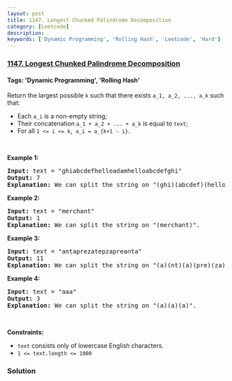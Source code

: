 ```yaml
---
layout: post
title: 1147. Longest Chunked Palindrome Decomposition
category: [Leetcode]
description: 
keywords: ['Dynamic Programming', 'Rolling Hash', 'Leetcode', 'Hard']
---
```

### [1147. Longest Chunked Palindrome Decomposition](https://leetcode.com/problems/longest-chunked-palindrome-decomposition)

#### Tags: 'Dynamic Programming', 'Rolling Hash'

<div class="content__u3I1 question-content__JfgR"><div><p>Return the largest possible <code>k</code> such that there exists <code>a_1, a_2, ..., a_k</code> such that:</p>
<ul>
<li>Each <code>a_i</code> is a non-empty string;</li>
<li>Their concatenation <code>a_1 + a_2 + ... + a_k</code> is equal to <code>text</code>;</li>
<li>For all <code>1 &lt;= i &lt;= k</code>,  <code>a_i = a_{k+1 - i}</code>.</li>
</ul>
<p> </p>
<p><strong>Example 1:</strong></p>
<pre><strong>Input:</strong> text = "ghiabcdefhelloadamhelloabcdefghi"
<strong>Output:</strong> 7
<strong>Explanation:</strong> We can split the string on "(ghi)(abcdef)(hello)(adam)(hello)(abcdef)(ghi)".
</pre>
<p><strong>Example 2:</strong></p>
<pre><strong>Input:</strong> text = "merchant"
<strong>Output:</strong> 1
<strong>Explanation:</strong> We can split the string on "(merchant)".
</pre>
<p><strong>Example 3:</strong></p>
<pre><strong>Input:</strong> text = "antaprezatepzapreanta"
<strong>Output:</strong> 11
<strong>Explanation:</strong> We can split the string on "(a)(nt)(a)(pre)(za)(tpe)(za)(pre)(a)(nt)(a)".
</pre>
<p><strong>Example 4:</strong></p>
<pre><strong>Input:</strong> text = "aaa"
<strong>Output:</strong> 3
<strong>Explanation:</strong> We can split the string on "(a)(a)(a)".
</pre>
<p> </p>
<p><strong>Constraints:</strong></p>
<ul>
<li><code>text</code> consists only of lowercase English characters.</li>
<li><code>1 &lt;= text.length &lt;= 1000</code></li>
</ul></div></div>

### Solution
